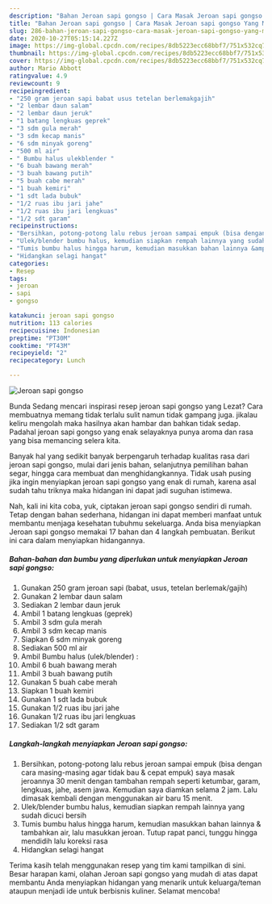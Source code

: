 ```yaml
---
description: "Bahan Jeroan sapi gongso | Cara Masak Jeroan sapi gongso Yang Menggugah Selera"
title: "Bahan Jeroan sapi gongso | Cara Masak Jeroan sapi gongso Yang Menggugah Selera"
slug: 286-bahan-jeroan-sapi-gongso-cara-masak-jeroan-sapi-gongso-yang-menggugah-selera
date: 2020-10-27T05:15:14.227Z
image: https://img-global.cpcdn.com/recipes/8db5223ecc68bbf7/751x532cq70/jeroan-sapi-gongso-foto-resep-utama.jpg
thumbnail: https://img-global.cpcdn.com/recipes/8db5223ecc68bbf7/751x532cq70/jeroan-sapi-gongso-foto-resep-utama.jpg
cover: https://img-global.cpcdn.com/recipes/8db5223ecc68bbf7/751x532cq70/jeroan-sapi-gongso-foto-resep-utama.jpg
author: Mario Abbott
ratingvalue: 4.9
reviewcount: 9
recipeingredient:
- "250 gram jeroan sapi babat usus tetelan berlemakgajih"
- "2 lembar daun salam"
- "2 lembar daun jeruk"
- "1 batang lengkuas geprek"
- "3 sdm gula merah"
- "3 sdm kecap manis"
- "6 sdm minyak goreng"
- "500 ml air"
- " Bumbu halus ulekblender "
- "6 buah bawang merah"
- "3 buah bawang putih"
- "5 buah cabe merah"
- "1 buah kemiri"
- "1 sdt lada bubuk"
- "1/2 ruas ibu jari jahe"
- "1/2 ruas ibu jari lengkuas"
- "1/2 sdt garam"
recipeinstructions:
- "Bersihkan, potong-potong lalu rebus jeroan sampai empuk (bisa dengan cara masing-masing agar tidak bau &amp; cepat empuk) saya masak jeroannya 30 menit dengan tambahan rempah seperti ketumbar, garam, lengkuas, jahe, asem jawa. Kemudian saya diamkan selama 2 jam. Lalu dimasak kembali dengan menggunakan air baru 15 menit."
- "Ulek/blender bumbu halus, kemudian siapkan rempah lainnya yang sudah dicuci bersih"
- "Tumis bumbu halus hingga harum, kemudian masukkan bahan lainnya &amp; tambahkan air, lalu masukkan jeroan. Tutup rapat panci, tunggu hingga mendidih lalu koreksi rasa"
- "Hidangkan selagi hangat"
categories:
- Resep
tags:
- jeroan
- sapi
- gongso

katakunci: jeroan sapi gongso 
nutrition: 113 calories
recipecuisine: Indonesian
preptime: "PT30M"
cooktime: "PT43M"
recipeyield: "2"
recipecategory: Lunch

---
```



![Jeroan sapi gongso](https://img-global.cpcdn.com/recipes/8db5223ecc68bbf7/751x532cq70/jeroan-sapi-gongso-foto-resep-utama.jpg)

Bunda Sedang mencari inspirasi resep jeroan sapi gongso yang Lezat? Cara membuatnya memang tidak terlalu sulit namun tidak gampang juga. jikalau keliru mengolah maka hasilnya akan hambar dan bahkan tidak sedap. Padahal jeroan sapi gongso yang enak selayaknya punya aroma dan rasa yang bisa memancing selera kita.

Banyak hal yang sedikit banyak berpengaruh terhadap kualitas rasa dari jeroan sapi gongso, mulai dari jenis bahan, selanjutnya pemilihan bahan segar, hingga cara membuat dan menghidangkannya. Tidak usah pusing jika ingin menyiapkan jeroan sapi gongso yang enak di rumah, karena asal sudah tahu triknya maka hidangan ini dapat jadi suguhan istimewa.




Nah, kali ini kita coba, yuk, ciptakan jeroan sapi gongso sendiri di rumah. Tetap dengan bahan sederhana, hidangan ini dapat memberi manfaat untuk membantu menjaga kesehatan tubuhmu sekeluarga. Anda bisa menyiapkan Jeroan sapi gongso memakai 17 bahan dan 4 langkah pembuatan. Berikut ini cara dalam menyiapkan hidangannya.

<!--inarticleads1-->

##### Bahan-bahan dan bumbu yang diperlukan untuk menyiapkan Jeroan sapi gongso:

1. Gunakan 250 gram jeroan sapi (babat, usus, tetelan berlemak/gajih)
1. Gunakan 2 lembar daun salam
1. Sediakan 2 lembar daun jeruk
1. Ambil 1 batang lengkuas (geprek)
1. Ambil 3 sdm gula merah
1. Ambil 3 sdm kecap manis
1. Siapkan 6 sdm minyak goreng
1. Sediakan 500 ml air
1. Ambil  Bumbu halus (ulek/blender) :
1. Ambil 6 buah bawang merah
1. Ambil 3 buah bawang putih
1. Gunakan 5 buah cabe merah
1. Siapkan 1 buah kemiri
1. Gunakan 1 sdt lada bubuk
1. Gunakan 1/2 ruas ibu jari jahe
1. Gunakan 1/2 ruas ibu jari lengkuas
1. Sediakan 1/2 sdt garam




<!--inarticleads2-->

##### Langkah-langkah menyiapkan Jeroan sapi gongso:

1. Bersihkan, potong-potong lalu rebus jeroan sampai empuk (bisa dengan cara masing-masing agar tidak bau &amp; cepat empuk) saya masak jeroannya 30 menit dengan tambahan rempah seperti ketumbar, garam, lengkuas, jahe, asem jawa. Kemudian saya diamkan selama 2 jam. Lalu dimasak kembali dengan menggunakan air baru 15 menit.
1. Ulek/blender bumbu halus, kemudian siapkan rempah lainnya yang sudah dicuci bersih
1. Tumis bumbu halus hingga harum, kemudian masukkan bahan lainnya &amp; tambahkan air, lalu masukkan jeroan. Tutup rapat panci, tunggu hingga mendidih lalu koreksi rasa
1. Hidangkan selagi hangat




Terima kasih telah menggunakan resep yang tim kami tampilkan di sini. Besar harapan kami, olahan Jeroan sapi gongso yang mudah di atas dapat membantu Anda menyiapkan hidangan yang menarik untuk keluarga/teman ataupun menjadi ide untuk berbisnis kuliner. Selamat mencoba!

